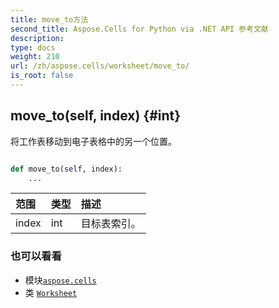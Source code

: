 ```yaml
---
title: move_to方法
second_title: Aspose.Cells for Python via .NET API 参考文献
description:
type: docs
weight: 210
url: /zh/aspose.cells/worksheet/move_to/
is_root: false
---
```

##  move_to(self, index) {#int}
将工作表移动到电子表格中的另一个位置。



```python

def move_to(self, index):
    ...
```


|范围|类型|描述|
| :- | :- | :- |
| index | int |目标表索引。|



### 也可以看看
* 模块[`aspose.cells`](../../)
* 类 [`Worksheet`](/cells/python-net/zh/aspose.cells/worksheet)
